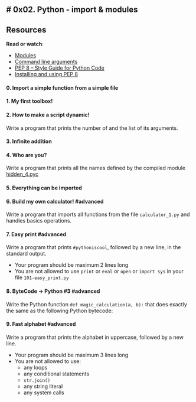 
## # 0x02. Python - import & modules


## Resources

**Read or watch**:

-   [Modules](https://intranet.hbtn.io/rltoken/hYag6ME71pOg2xkjqrLDdg "Modules")
-   [Command line arguments](https://intranet.hbtn.io/rltoken/CkqNLqqCuYsLbkCIVSKLWA "Command line arguments")
-   [PEP 8 – Style Guide for Python Code](https://intranet.hbtn.io/rltoken/XWzCcj9tvlC2IYjdNDiNAg "PEP 8 -- Style Guide for Python Code")
-   [Installing and using PEP 8](https://intranet.hbtn.io/rltoken/geb4vu-Z91dktiOapAdQSA "Installing and using PEP 8")

#### 0. Import a simple function from a simple file
#### 1. My first toolbox!
#### 2. How to make a script dynamic!
Write a program that prints the number of and the list of its arguments.
#### 3. Infinite addition
#### 4. Who are you?
Write a program that prints all the names defined by the compiled module [hidden_4.pyc](https://github.com/holbertonschool/0x02.py/raw/master/hidden_4.pyc "hidden_4.pyc")
#### 5. Everything can be imported
#### 6. Build my own calculator!  #advanced

Write a program that imports all functions from the file  `calculator_1.py`  and handles basics operations.
#### 7. Easy print  #advanced

Write a program that prints  `#pythoniscool`, followed by a new line, in the standard output.

-   Your program should be maximum 2 lines long
-   You are not allowed to use  `print`  or  `eval`  or  `open`  or  `import sys`  in your file  `101-easy_print.py`
#### 8. ByteCode -> Python #3  #advanced

Write the Python function  `def magic_calculation(a, b):`  that does exactly the same as the following Python bytecode:

#### 9. Fast alphabet  #advanced

Write a program that prints the alphabet in uppercase, followed by a new line.

-   Your program should be maximum 3 lines long
-   You are not allowed to use:
    -   any loops
    -   any conditional statements
    -   `str.join()`
    -   any string literal
    -   any system calls
